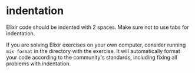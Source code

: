 # indentation

[comment]: # (This comment is returned when the solution used at least one tab for indentation)

Elixir code should be indented with 2 spaces. Make sure not to use tabs for indentation.

If you are solving Elixir exercises on your own computer, consider running `mix format` in the directory with the exercise. It will automatically format your code according to the community's standards, including fixing all problems with indentation.
